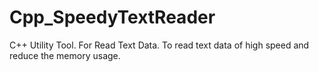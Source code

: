# Cpp_SpeedyTextReader
C++ Utility Tool. For Read Text Data. To read text data of high speed and reduce the memory usage. 
